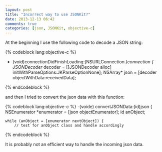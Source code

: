 ```yaml
---
layout: post
title: "Incorrect way to use JSONKit?"
date: 2013-12-13 06:42
comments: true
categories: [json, JSONKit, objective-c]
---
```


At the beginning I use the following code to decode a JSON string:

{% codeblock lang:objective-c %}
- (void)connectionDidFinishLoading:(NSURLConnection *)connection
{
    JSONDecoder* decoder = [[JSONDecoder alloc]
                            initWithParseOptions:JKParseOptionNone];
    NSArray* json = [decoder objectWithData:receivedData];

{% endcodeblock %}

and then I tried to convert the json data with this function:


{% codeblock lang:objective-c %}
-(voide) convertJSONData:(id)json {
    NSEnumerator *enumerator = [json objectEnumerator];
    id anObject;
    
    while (anObject = [enumerator nextObject]) {
        // test for anObject class and handle accordingly

{% endcodeblock %}


It is probably not an efficient way to handle the incoming json data.
